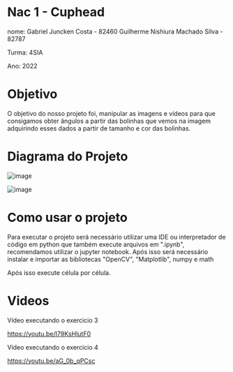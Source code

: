 # Nac 1 - Cuphead

nome: Gabriel Juncken Costa - 82460
			Guilherme Nishiura Machado Silva - 82787

Turma: 4SIA

Ano: 2022

# Objetivo 

O objetivo do nosso projeto foi, manipular as imagens e vídeos para que consigamos obter ângulos a partir das bolinhas que vemos na imagem adquirindo esses dados a partir de tamanho e cor das bolinhas.

# Diagrama do Projeto

![image](https://user-images.githubusercontent.com/61744518/158917548-6bb39799-0127-47dc-ac8d-80490bed00dc.png)

![image](https://user-images.githubusercontent.com/61744518/158917569-d13ad98e-840e-485f-8586-665c9b618161.png)


# Como usar o projeto

Para executar o projeto será necessário utilizar uma IDE ou interpretador de código em python que também execute arquivos em ".ipynb", recomendamos utilizar o jupyter notebook. Após isso será necessário instalar e importar as bibliotecas "OpenCV", "Matplotlib", numpy e math

Após isso execute célula por célula.

# Videos

Vídeo executando o exercicio 3

https://youtu.be/I79KsHlutF0

Vídeo executando o exercicio 4

https://youtu.be/aG_0b_qPCsc
